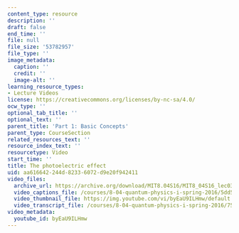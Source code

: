 ```yaml
---
content_type: resource
description: ''
draft: false
end_time: ''
file: null
file_size: '53782957'
file_type: ''
image_metadata:
  caption: ''
  credit: ''
  image-alt: ''
learning_resource_types:
- Lecture Videos
license: https://creativecommons.org/licenses/by-nc-sa/4.0/
ocw_type: ''
optional_tab_title: ''
optional_text: ''
parent_title: 'Part 1: Basic Concepts'
parent_type: CourseSection
related_resources_text: ''
resource_index_text: ''
resourcetype: Video
start_time: ''
title: The photoelectric effect
uid: aa616642-244d-8233-6072-d9e20f942411
video_files:
  archive_url: https://archive.org/download/MIT8.04S16/MIT8_04S16_lec03_s1_300k.mp4
  video_captions_file: /courses/8-04-quantum-physics-i-spring-2016/5dd5d92186605b359f30ba3275940895_byEaU9ILHmw.vtt
  video_thumbnail_file: https://img.youtube.com/vi/byEaU9ILHmw/default.jpg
  video_transcript_file: /courses/8-04-quantum-physics-i-spring-2016/7551416781e1d435329efd455df17b0e_byEaU9ILHmw.pdf
video_metadata:
  youtube_id: byEaU9ILHmw
---
```

